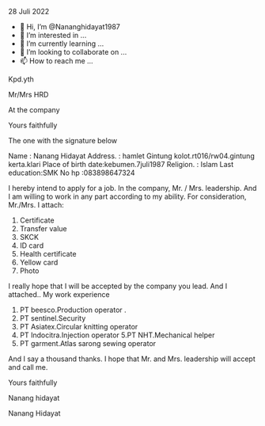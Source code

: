28 Juli 2022


- 👋 Hi, I’m @Nananghidayat1987
- 👀 I’m interested in ...
- 🌱 I’m currently learning ...
- 💞️ I’m looking to collaborate on ...
- 📫 How to reach me ...

<!---
Nananghidayat1987/Nananghidayat1987 is a ✨ special ✨ repository because its `README.md` (this file) appears on your GitHub profile.
You can click the Preview link to take a look at your changes.
--->
Kpd.yth

Mr/Mrs HRD

At the company

Yours faithfully

The one with the signature below

Name        : Nanang Hidayat
Address. : hamlet Gintung kolot.rt016/rw04.gintung kerta.klari
Place of birth date:kebumen.7juli1987
Religion. : Islam
Last education:SMK
No hp               :083898647324

I hereby intend to apply for a job.
In the company, Mr. / Mrs. leadership.
And I am willing to work in any part according to my ability.
For consideration, Mr./Mrs.
I attach:

1. Certificate
2. Transfer value
3. SKCK
4. ID card
5. Health certificate
6. Yellow card
7. Photo

I really hope that I will be accepted by the company you lead.
And I attached..
My work experience

1. PT beesco.Production operator .
2. PT sentinel.Security
3. PT Asiatex.Circular knitting operator 
4. PT Indocitra.Injection operator 
5.PT NHT.Mechanical helper 
6. PT garment.Atlas sarong sewing operator 

And I say a thousand thanks. I hope that Mr. and Mrs. leadership will accept and call me.

Yours faithfully

Nanang hidayat

Nanang Hidayat
